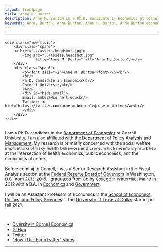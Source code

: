 ```yaml
---
layout: frontpage
title: Anne M. Burton
description: Anne M. Burton is a Ph.D. candidate in Economics at Cornell University. 
keywords: Anne, Burton, Anne Burton, Anne M. Burton, Anne Burton economics, Anne M. Burton economics, Anne Burton Cornell, Anne M. Burton Cornell, Ph.D. candidate, health economics, public economics, economics of crime
---
```


<!--[curriculum vitae ![CV as pdf]({{ BASE_PATH }}/pages/icons16/pdf-icon.png)]({{ BASE_PATH }}/assets/CV.pdf)<br/>-->


---
<body>  

<div class="container-narrow">
  <div class="content">

<div class="row-fluid">
  <div class="span12">
    <!--<hr />-->

<div class="container">
<h4><a name="contact"></a><!--contact--></h4>

    <div class="row-fluid">
        <div class="span3">
        <a href="../assets/headshot.jpg">
            <img src="../assets/headshot.jpg"
                  title="Anne M. Burton" alt="Anne M. Burton"/></a>
        </div>
        <div class="span5">
            <b><font size="+2">Anne M. Burton</font></b><br/>
            <br/>
            Ph.D. Candidate in Economics<br/>
            Cornell University<br/>
            <br/>
            <div id="hide_email">
            Email: amb622@cornell.edu<br/>
            Twitter: <a href="https://twitter.com/anne_m_burton">@anne_m_burton</a><br/>
            </div>
        </div> 
    </div>
</div>

<br/>
I am a Ph.D. candidate in the  <a href="https://economics.cornell.edu/">Department of Economics</a> at Cornell University. I am also affiliated with the  <a href="http://www.human.cornell.edu/pam">Department of Policy Analysis and Management</a>. My research is primarily concerned with the social welfare implications of risky health behaviors and crime, which means my work lies at the intersection of health economics, public economics, and the economics of crime.
<br/>
<br/>
<!--I am also interested in efforts to diversify the economics profession, make the field of economics more inclusive, and reduce information asymmetries around opportunities for professional development. At Cornell, I co-organized a discussion on women in economics in the spring of 2018. I also co-organized the Speaking Economics symposium in 2019. In the fall of 2019, I co-founded <a href="https://diversity-in-cornell-economics.github.io/">Diversity in Cornell Economics</a> to formalize continuing efforts at fostering diversity at Cornell and in the profession. With respect to reducing information asymmetries in the profession, I co-created (with <a href="http://bartonwillage.com/">Barton Willage</a>) a <a href="https://docs.google.com/spreadsheets/d/1MNeXLKiwQA4MK3cZ3Hr1WWXZTReh3rKQU_yfTKnu-hg/edit#gid=720648348">list of economics conferences</a> with dates, deadlines, etc. I've also compiled a tutorial of sorts on <a href="https://annemburton.com/assets/burton_econtwitter_slides.pdf">How I Use EconTwitter</a>.
<br/>
<br/>
-->
Before coming to Cornell, I was a Senior Research Assistant in the Fiscal Analysis section at the <a href="https://www.federalreserve.gov/">Federal Reserve Board of Governors</a> in Washington, D.C. from 2012-2015. I graduated from <a href="https://www.colby.edu/">Colby College</a> in Waterville, Maine in 2012 with a B.A. in <a href="https://www.colby.edu/econ/">Economics</a> and <a href="http://www.colby.edu/government/">Government</a>.
<br/>
<br/>
I will be an Assistant Professor of Economics in the <a href="https://epps.utdallas.edu/">School of Economics, Politics, and Policy Sciences</a> at the <a href="https://utdallas.edu/">University of Texas at Dallas</a> starting in fall 2021.
<br/>
<br/>
<br/>



<div class="navbar">
  <div class="navbar-inner">
      <ul class="nav">
          <li><a href="https://diversity-in-cornell-economics.github.io/">Diversity in Cornell Economics</a></li>
          <li><a href="https://github.com/anne-m-burton">GitHub</a></li>
          <li><a href="https://twitter.com/anne_m_burton">Twitter</a></li>
          <li><a href="{{ BASE_PATH }}/assets/burton_econtwitter_slides.pdf">"How I Use EconTwitter" slides</a></li>
      </ul>
  </div>
</div>

  </div>
</div>

</div>
<hr>
<span id="lastModified"></span>

</div>
</body>